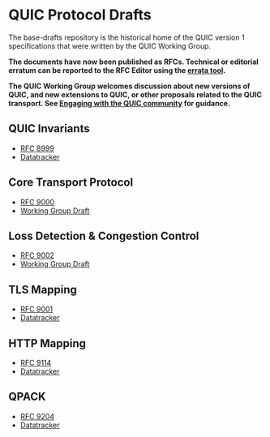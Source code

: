 # QUIC Protocol Drafts

The base-drafts repository is the historical home of the QUIC version 1
specifications that were written by the QUIC Working Group.

**The documents have now been published as RFCs. Technical or editorial
erratum can be reported to the RFC Editor using the [errata
tool](https://www.rfc-editor.org/errata.php).**

**The QUIC Working Group welcomes discussion about new versions of QUIC, and new
extensions to QUIC, or other proposals related to the QUIC transport. See
[Engaging with the QUIC
community](https://quicwg.org/how-to-contribute)
for guidance.**

## QUIC Invariants

* [RFC 8999](https://quicwg.org/base-drafts/rfc8999.html)
* [Datatracker](https://datatracker.ietf.org/doc/html/draft-ietf-quic-invariants)

## Core Transport Protocol

* [RFC 9000](https://quicwg.org/base-drafts/rfc9000.html)
* [Working Group Draft](https://datatracker.ietf.org/doc/html/draft-ietf-quic-transport)

## Loss Detection & Congestion Control

* [RFC 9002](https://quicwg.org/base-drafts/rfc9002.html)
* [Working Group Draft](https://datatracker.ietf.org/doc/html/draft-ietf-quic-recovery)

## TLS Mapping

* [RFC 9001](https://quicwg.org/base-drafts/rfc9001.html)
* [Datatracker](https://datatracker.ietf.org/doc/html/draft-ietf-quic-tls)

## HTTP Mapping

* [RFC 9114](https://quicwg.org/base-drafts/rfc9114.html)
* [Datatracker](https://datatracker.ietf.org/doc/html/draft-ietf-quic-http)

## QPACK

* [RFC 9204](https://quicwg.org/base-drafts/rfc9204.html)
* [Datatracker](https://datatracker.ietf.org/doc/html/draft-ietf-quic-qpack)
